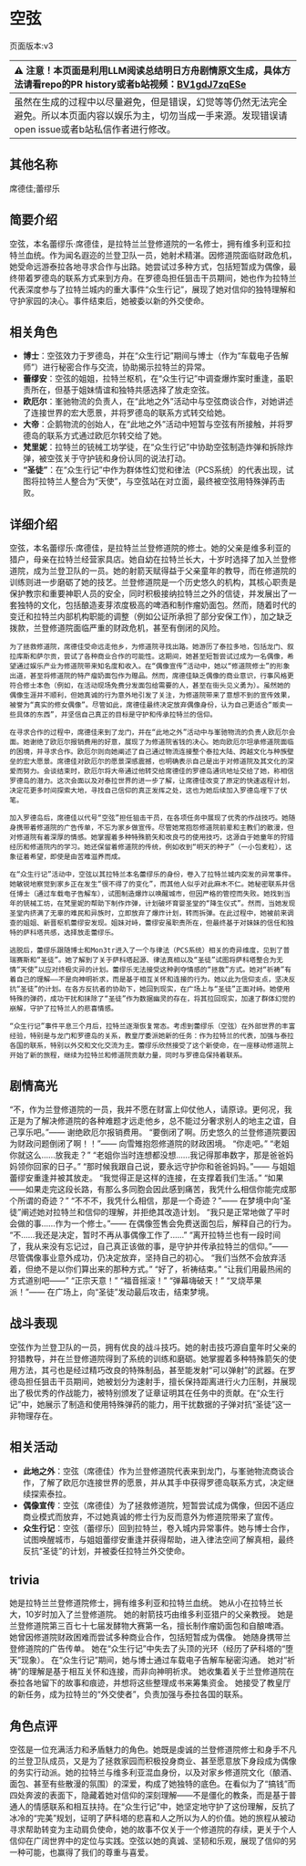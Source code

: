 # 空弦
页面版本:v3
 

| :warning: 注意！本页面是利用LLM阅读总结明日方舟剧情原文生成，具体方法请看repo的PR history或者b站视频：[BV1gdJ7zqESe](https://www.bilibili.com/video/BV1gdJ7zqESe/)         |
|:----------------------------|
| 虽然在生成的过程中以尽量避免，但是错误，幻觉等等仍然无法完全避免。所以本页面内容以娱乐为主，切勿当成一手来源。发现错误请open issue或者b站私信作者进行修改。|



## 其他名称
席德佳;蕾缪乐
## 简要介绍
空弦，本名蕾缪乐·席德佳，是拉特兰兰登修道院的一名修士，拥有维多利亚和拉特兰血统。作为闻名遐迩的兰登卫队一员，她射术精湛。因修道院面临财政危机，她受命远游泰拉各地寻求合作与出路。她尝试过多种方式，包括短暂成为偶像，最终带着罗德岛的联系方式来到方舟。在罗德岛担任狙击干员期间，她也作为拉特兰代表深度参与了拉特兰城内的重大事件“众生行记”，展现了她对信仰的独特理解和守护家园的决心。事件结束后，她被委以新的外交使命。
## 相关角色
-   **博士**：空弦效力于罗德岛，并在“众生行记”期间与博士（作为“车载电子告解师”）进行秘密合作与交流，协助揭示拉特兰的异常。
-   **蕾缪安**：空弦的姐姐，拉特兰枢机，在“众生行记”中调查爆炸案时重逢，虽职责所在，但基于姐妹情谊和独特共感选择了放走空弦。
-   **欧厄尔**：峯驰物流的负责人，在“此地之外”活动中与空弦商谈合作，对她讲述了连接世界的宏大愿景，并将罗德岛的联系方式转交给她。
-   **大帝**：企鹅物流的创始人，在“此地之外”活动中短暂与空弦有所接触，并将罗德岛的联系方式通过欧厄尔转交给了她。
-   **梵里妮**：拉特兰的铳械工坊学徒，在“众生行记”中协助空弦制造炸弹和拆除炸弹，被空弦关于守护铳和身份认同的说法打动。
-   **“圣徒”**：在“众生行记”中作为群体性幻觉和律法（PCS系统）的代表出现，试图将拉特兰人整合为“天使”，与空弦站在对立面，最终被空弦用特殊弹药击败。
## 详细介绍
空弦，本名蕾缪乐·席德佳，是拉特兰兰登修道院的修士。她的父亲是维多利亚的猎户，母亲在拉特兰经营家具店。她自幼在拉特兰长大，十岁时选择了加入兰登修道院，成为兰登卫队的一员。她的射箭天赋得益于父亲童年的教导，而在修道院的训练则进一步磨砺了她的技艺。兰登修道院是一个历史悠久的机构，其核心职责是保护教宗和重要神职人员的安全，同时积极接纳拉特兰之外的信徒，并发展出了一套独特的文化，包括酿造麦芽浓度极高的啤酒和制作瘤奶面包。然而，随着时代的变迁和拉特兰内部机构职能的调整（例如公证所承担了部分安保工作），加之缺乏拨款，兰登修道院面临严重的财政危机，甚至有倒闭的风险。

    为了拯救修道院，席德佳受命远走他乡，为修道院寻找出路。她游历了泰拉多地，包括龙门、叙拉库斯和萨尔贡，尝试了各种商业合作的可能性。这期间，她甚至短暂尝试过成为一名偶像，希望通过娱乐产业为修道院带来知名度和收入。在“偶像宣传”活动中，她以“修道院修士”的形象出道，甚至将修道院的特产瘤奶面包作为赠品。然而，席德佳缺乏偶像的商业意识，行事风格更符合修士本色（例如，在活动现场免费分发面包给需要的人，甚至在街头见义勇为）。虽然她的偶像生涯并不顺利，但她真诚的行为意外地引发了关注，为修道院带来了意想不到的宣传效果，被誉为“真实的修女偶像”。尽管如此，席德佳最终决定放弃偶像身份，认为自己更适合“贩卖一些具体的东西”，并坚信自己真正的目标是守护和传承拉特兰的信仰。

    在寻求合作的过程中，席德佳来到了龙门，并在“此地之外”活动中与峯驰物流的负责人欧厄尔会面。她谢绝了欧厄尔报销费用的好意，展现了为修道院省钱的决心。她向欧厄尔坦承修道院面临的困境，并寻求合作。欧厄尔则向她阐述了自己通过物流连接整个泰拉大陆、跨越文化与种族壁垒的宏大愿景。席德佳对欧厄尔的愿景深感震撼，也明确表示自己是出于对修道院及其文化的深爱而努力。会谈结束时，欧厄尔将大帝通过他转交给席德佳的罗德岛通讯地址交给了她，称相信罗德岛的潜力。这次会面以及对泰拉世界的进一步了解，让席德佳改变了原定的快速返程计划，决定花更多时间探索大地，寻找自己信仰的真正发挥之处，这也为她后续加入罗德岛埋下了伏笔。

    加入罗德岛后，席德佳以代号“空弦”担任狙击干员，在各项任务中展现了优秀的作战技巧。她随身携带着修道院的广告传单，不忘为家乡做宣传。尽管她常抱怨修道院前辈和主教们的散漫，但对修道院有着深厚的情感。她掌握着多种特殊箭矢和改良弓的使用技巧，这源自于她童年的狩猎经历和修道院内的学习。她还保留着修道院的传统，例如收到“明天的种子”（一小包麦粒），这象征着希望，即使是由苦难滋养而成。

    在“众生行记”活动中，空弦以其拉特兰本名蕾缪乐的身份，卷入了拉特兰城内突发的异常事件。她敏锐地察觉到家乡正在发生“很不得了的变化”，而其他人似乎对此麻木不仁。她秘密联系并信任博士（通过车载电子告解车），试图制造爆炸以唤醒城市，但因严格的管控而失败。她找到当年的铳械工坊，在梵里妮的帮助下制作炸弹，计划破坏育婴圣堂的“降生仪式”。然而，当她发现圣堂内挤满了无辜的难民和异族时，立即放弃了爆炸计划，转而拆弹。在此过程中，她被前来调查的姐姐、新晋枢机蕾缪安发现。姐妹对峙，蕾缪安虽职责所在，但最终基于对妹妹的信任和独特的萨科塔共感，选择放走蕾缪乐。

    逃脱后，蕾缪乐跟随博士和Mon3tr进入了一个与律法（PCS系统）相关的奇异维度，见到了普瑞赛斯和“圣徒”。她了解到了关于萨科塔起源、律法真相以及“圣徒”试图将萨科塔整合为无情“天使”以应对终极灾异的计划。蕾缪乐无法接受这种剥夺情感的“拯救”方式。她对“祈祷”有着自己的理解——不是向神明祈求，而是基于相互关怀和连接的行为。她以此为信仰支点，坚决反抗“圣徒”的计划。在各方反抗者的协助下，她回到现实，在广场上与“圣徒”正面对峙。她使用特殊的弹药，成功干扰和抹除了“圣徒”作为数据幽灵的存在，将其拉回现实，加速了群体幻觉的崩解，守护了拉特兰人的悲喜情感。

    “众生行记”事件平息三个月后，拉特兰逐渐恢复常态。考虑到蕾缪乐（空弦）在外部世界的丰富经验，特别是与龙门和罗德岛的关系，教皇厅委派她新的任务：作为拉特兰的代表，加强与泰拉各国的联系，特别以外交和文化交流为主。蕾缪乐欣然接受了这个新使命，在一座移动修道院上开始了新的旅程，继续为拉特兰和修道院贡献力量，同时与罗德岛保持着联系。
## 剧情高光
“不，作为兰登修道院的一员，我并不愿在财富上仰仗他人，请原谅。更何况，我正是为了解决修道院的各种难题才远走他乡，总不能过分奢求别人的地主之谊，自己享乐吧。”—— 谢绝欧厄尔报销费用。
    “要倒闭了啊。历史悠久的兰登修道院要因为财政问题倒闭了啊！！”—— 向雪雉抱怨修道院的财政困境。
    “你走吧。” “老姐你就这么......放我走？” “老姐你当时连想都没想......我记得那串数字，那是爸爸妈妈领你回家的日子。” “那时候我跟自己说，要永远守护你和爸爸妈妈。”—— 与姐姐蕾缪安重逢并被其放走。
    “我觉得正是这样的连接，在支撑着我们生活。” “如果——如果走完这段长路，有那么多同胞会因此感到痛苦，我凭什么相信你能完成那个所谓的奇迹？” “不不不，我凭什么相信，那是一个奇迹？”—— 在梦境中向“圣徒”阐述她对拉特兰和信仰的理解，并拒绝其改造计划。
    “我只是正常地做了平时会做的事......作为一个修士。”—— 在偶像签售会免费送面包后，解释自己的行为。
    “不......我还是决定，暂时不再从事偶像工作了......” “离开拉特兰也有一段时间了，我从来没有忘记过，自己真正该做的事，是守护并传承拉特兰的信仰。”—— 尽管偶像事业意外成功，仍决定放弃，坚持自己的初心。
    “我们当然不会放弃活着，但绝不是以你们算出来的那种方式。” “好了，祈祷结束。” “让我们用最热闹的方式道别吧——” “正宗天意！” “福音摇滚！” “弹幕嗨破天！” “叉烧苹果派！”—— 在广场上，向“圣徒”发动最后攻击，结束梦境。
## 战斗表现
空弦作为兰登卫队的一员，拥有优良的战斗技巧。她的射击技巧源自童年时父亲的狩猎教导，并在兰登修道院得到了系统的训练和磨砺。她掌握着多种特殊箭矢的使用方法，其弓也是经过精巧改良的特殊制品，甚至能发射“可以弹射”的武器。在罗德岛担任狙击干员期间，她被划分为速射手，擅长保持距离进行火力压制，并展现出了极优秀的作战能力，被特别颁发了证章证明其在任务中的贡献。在“众生行记”中，她展示了制造和使用特殊弹药的能力，用干扰数据的子弹对抗“圣徒”这一非物理存在。
## 相关活动
-   **此地之外**：空弦（席德佳）作为兰登修道院代表来到龙门，与峯驰物流商谈合作，了解了欧厄尔连接世界的愿景，并从其手中获得罗德岛联系方式，决定继续探索泰拉。
-   **偶像宣传**：空弦（席德佳）为了拯救修道院，短暂尝试成为偶像，但因不适应商业模式而放弃，不过她真诚的修士行为反而意外为修道院带来了宣传。
-   **众生行记**：空弦（蕾缪乐）回到拉特兰，卷入城内异常事件。她与博士合作，试图唤醒城市，与姐姐蕾缪安重逢并获得帮助，进入律法空间了解真相，最终反抗“圣徒”的计划，并被委任拉特兰外交使命。
## trivia
她是拉特兰兰登修道院修士，拥有维多利亚和拉特兰血统。
    她从小在拉特兰长大，10岁时加入了兰登修道院。
    她的射箭技巧由维多利亚猎户的父亲教授。
    她是兰登修道院第三百七十七届发酵物大赛第一名，擅长制作瘤奶面包和自酿啤酒。
    她曾因修道院财政困难而尝试多种商业合作，包括短暂成为偶像。
    她随身携带兰登修道院的广告传单。
    她在“众生行记”中失去了头顶的光环（经历了萨科塔的“堕天”现象）。
    在“众生行记”期间，她与博士通过车载电子告解车秘密沟通。
    她对“祈祷”的理解是基于相互关怀和连接，而非向神明祈求。
    她收集着关于兰登修道院在泰拉各地留下的故事和痕迹，并想将这些整理成书来筹集资金。
    她接受了教皇厅的新任务，成为拉特兰的“外交使者”，负责加强与泰拉各国的联系。
## 角色点评
空弦是一位充满活力和矛盾魅力的角色。她既是虔诚的兰登修道院修士和身手不凡的兰登卫队成员，又是为了拯救家园而积极投身商业、甚至愿意放下身段成为偶像的务实行动派。她的拉特兰与维多利亚混血身份，以及对家乡修道院文化（酿酒、面包、甚至有些散漫的氛围）的深爱，构成了她独特的底色。在看似为了“搞钱”而四处奔波的表面下，隐藏着她对信仰的深刻理解——不是僵化的教条，而是基于普通人的情感联系和相互扶持。在“众生行记”中，她坚定地守护了这份理解，反抗了冰冷的“完美”规划，证明了萨科塔的悲喜和人之所以为人的价值。她的旅程从被动寻求帮助转变为主动肩负使命，她的故事不仅关于一个修道院的存续，更关于个人信仰在广阔世界中的定位与实践。空弦以她的真诚、坚韧和乐观，展现了信仰的另一种可能，也赢得了我们的尊重与喜爱。